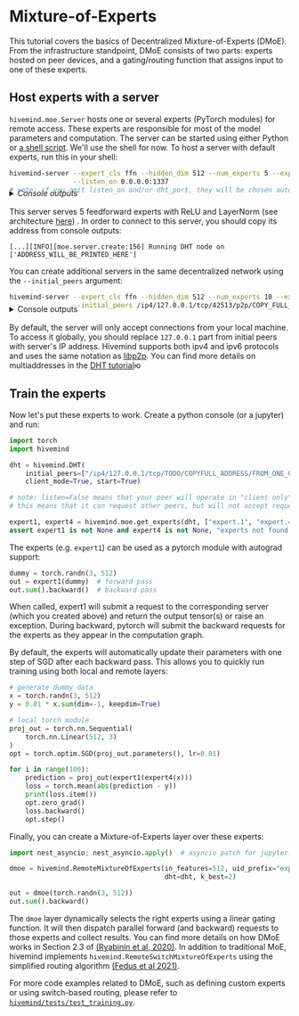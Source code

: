 # Mixture-of-Experts

This tutorial covers the basics of Decentralized Mixture-of-Experts (DMoE).
From the infrastructure standpoint, DMoE consists of two parts: experts hosted on peer devices, and a gating/routing function that assigns input to one of these experts.

## Host experts with a server

`hivemind.moe.Server` hosts one or several experts (PyTorch modules) for remote access. These experts are responsible for
most of the model parameters and computation. The server can be started using either Python or
[a shell script](https://github.com/learning-at-home/hivemind/blob/master/hivemind/hivemind_cli/run_server.py). We'll use the shell
for now. To host a server with default experts, run this in your shell:

```sh
hivemind-server --expert_cls ffn --hidden_dim 512 --num_experts 5 --expert_pattern "expert.[0:5]" \
                --listen_on 0.0.0.0:1337
# note: if you omit listen_on and/or dht_port, they will be chosen automatically and printed to stdout.
```

<details style="margin-top:-24px; margin-bottom: 16px;">
  <summary><i>Console outputs</i></summary>

```sh
[2021/07/15 18:52:01.424][INFO][moe.server.create:156] Running DHT node on ['/ip4/127.0.0.1/tcp/42513/p2p/QmacLgRkAHSqdWYdQ8TePioMxQCNV2JeD3AUDmbVd69gNL'], initial peers = []
[2021/07/15 18:52:01.424][INFO][moe.server.create:181] Generating 5 expert uids from pattern expert.[0:5]
[2021/07/15 18:52:01.658][INFO][moe.server.run:233] Server started at 0.0.0.0:1337
[2021/07/15 18:52:01.658][INFO][moe.server.run:234] Got 5 experts:
[2021/07/15 18:52:01.658][INFO][moe.server.run:237] expert.4: FeedforwardBlock, 2100736 parameters
[2021/07/15 18:52:01.658][INFO][moe.server.run:237] expert.0: FeedforwardBlock, 2100736 parameters
[2021/07/15 18:52:01.659][INFO][moe.server.run:237] expert.3: FeedforwardBlock, 2100736 parameters
[2021/07/15 18:52:01.659][INFO][moe.server.run:237] expert.2: FeedforwardBlock, 2100736 parameters
[2021/07/15 18:52:01.659][INFO][moe.server.run:237] expert.1: FeedforwardBlock, 2100736 parameters
[2021/07/15 18:52:02.447][INFO][moe.server.task_pool.run:145] expert.4_forward starting, pid=14038
[2021/07/15 18:52:02.468][INFO][moe.server.task_pool.run:145] expert.4_backward starting, pid=14042
[2021/07/15 18:52:02.469][INFO][moe.server.task_pool.run:145] expert.0_forward starting, pid=14044
[2021/07/15 18:52:02.484][INFO][moe.server.task_pool.run:145] expert.0_backward starting, pid=14051
[2021/07/15 18:52:02.501][INFO][moe.server.task_pool.run:145] expert.3_forward starting, pid=14057
[2021/07/15 18:52:02.508][INFO][moe.server.task_pool.run:145] expert.3_backward starting, pid=14058
[2021/07/15 18:52:02.508][INFO][moe.server.task_pool.run:145] expert.2_forward starting, pid=14060
[2021/07/15 18:52:02.521][INFO][moe.server.task_pool.run:145] expert.2_backward starting, pid=14070
[2021/07/15 18:52:02.521][INFO][moe.server.task_pool.run:145] expert.1_forward starting, pid=14075
[2021/07/15 18:52:02.532][INFO][moe.server.task_pool.run:145] expert.1_backward starting, pid=14081
[2021/07/15 18:52:02.532][INFO][moe.server.runtime.run:80] Started
```

</details>


This server serves 5 feedforward experts with ReLU and LayerNorm
(see
architecture [here](https://github.com/learning-at-home/hivemind/blob/master/hivemind/server/layers/__init__.py#L7-L21))
. In order to connect to this server, you should copy its address from console outputs:
```shell
[...][INFO][moe.server.create:156] Running DHT node on ['ADDRESS_WILL_BE_PRINTED_HERE']
```


You can create additional servers in the same decentralized network using the `--initial_peers` argument:

```sh
hivemind-server --expert_cls ffn --hidden_dim 512 --num_experts 10 --expert_pattern "expert.[5:250]" \
                --initial_peers /ip4/127.0.0.1/tcp/42513/p2p/COPY_FULL_ADDRESS_HERE
```

<details style="margin-top:-24px; margin-bottom: 16px;">
  <summary>Console outputs</summary>

```sh
[2021/07/15 18:53:41.700][INFO][moe.server.create:156] Running DHT node on ['/ip4/127.0.0.1/tcp/34487/p2p/QmcJ3jgbdwphLAiwGjvwrjimJJrdMyhLHf6tFj9viCFFGn'], initial peers = ['/ip4/127.0.0.1/tcp/42513/p2p/QmacLgRkAHSqdWYdQ8TePioMxQCNV2JeD3AUDmbVd69gNL']
[2021/07/15 18:53:41.700][INFO][moe.server.create:181] Generating 10 expert uids from pattern expert.[5:250]
[2021/07/15 18:53:42.085][INFO][moe.server.run:233] Server started at 0.0.0.0:36389
[2021/07/15 18:53:42.086][INFO][moe.server.run:234] Got 10 experts:
[2021/07/15 18:53:42.086][INFO][moe.server.run:237] expert.55: FeedforwardBlock, 2100736 parameters
[2021/07/15 18:53:42.086][INFO][moe.server.run:237] expert.173: FeedforwardBlock, 2100736 parameters
[2021/07/15 18:53:42.086][INFO][moe.server.run:237] expert.164: FeedforwardBlock, 2100736 parameters
[2021/07/15 18:53:42.086][INFO][moe.server.run:237] expert.99: FeedforwardBlock, 2100736 parameters
[2021/07/15 18:53:42.086][INFO][moe.server.run:237] expert.149: FeedforwardBlock, 2100736 parameters
[2021/07/15 18:53:42.087][INFO][moe.server.run:237] expert.66: FeedforwardBlock, 2100736 parameters
[2021/07/15 18:53:42.087][INFO][moe.server.run:237] expert.106: FeedforwardBlock, 2100736 parameters
[2021/07/15 18:53:42.087][INFO][moe.server.run:237] expert.31: FeedforwardBlock, 2100736 parameters
[2021/07/15 18:53:42.087][INFO][moe.server.run:237] expert.95: FeedforwardBlock, 2100736 parameters
[2021/07/15 18:53:42.087][INFO][moe.server.run:237] expert.167: FeedforwardBlock, 2100736 parameters
[2021/07/15 18:53:43.892][INFO][moe.server.task_pool.run:145] expert.55_forward starting, pid=14854
[2021/07/15 18:53:43.901][INFO][moe.server.task_pool.run:145] expert.55_backward starting, pid=14858
[2021/07/15 18:53:43.915][INFO][moe.server.task_pool.run:145] expert.173_forward starting, pid=14862
[2021/07/15 18:53:43.929][INFO][moe.server.task_pool.run:145] expert.173_backward starting, pid=14864
[2021/07/15 18:53:43.930][INFO][moe.server.task_pool.run:145] expert.164_forward starting, pid=14869
[2021/07/15 18:53:43.948][INFO][moe.server.task_pool.run:145] expert.164_backward starting, pid=14874
[2021/07/15 18:53:43.968][INFO][moe.server.task_pool.run:145] expert.99_forward starting, pid=14883
[2021/07/15 18:53:43.977][INFO][moe.server.task_pool.run:145] expert.99_backward starting, pid=14888
[2021/07/15 18:53:43.995][INFO][moe.server.task_pool.run:145] expert.149_forward starting, pid=14889
[2021/07/15 18:53:44.007][INFO][moe.server.task_pool.run:145] expert.149_backward starting, pid=14898
[2021/07/15 18:53:44.021][INFO][moe.server.task_pool.run:145] expert.66_forward starting, pid=14899
[2021/07/15 18:53:44.034][INFO][moe.server.task_pool.run:145] expert.106_forward starting, pid=14909
[2021/07/15 18:53:44.036][INFO][moe.server.task_pool.run:145] expert.66_backward starting, pid=14904
[2021/07/15 18:53:44.058][INFO][moe.server.task_pool.run:145] expert.106_backward starting, pid=14919
[2021/07/15 18:53:44.077][INFO][moe.server.task_pool.run:145] expert.31_forward starting, pid=14923
[2021/07/15 18:53:44.077][INFO][moe.server.task_pool.run:145] expert.31_backward starting, pid=14925
[2021/07/15 18:53:44.095][INFO][moe.server.task_pool.run:145] expert.95_forward starting, pid=14932
[2021/07/15 18:53:44.106][INFO][moe.server.task_pool.run:145] expert.95_backward starting, pid=14935
[2021/07/15 18:53:44.118][INFO][moe.server.task_pool.run:145] expert.167_forward starting, pid=14943
[2021/07/15 18:53:44.119][INFO][moe.server.task_pool.run:145] expert.167_backward starting, pid=14944
[2021/07/15 18:53:44.123][INFO][moe.server.runtime.run:80] Started
```

</details>

By default, the server will only accept connections from your local machine. To access it globally, you should replace
`127.0.0.1` part from initial peers with server's IP address. Hivemind supports both ipv4 and ipv6 protocols and uses the same notation
as [libp2p](https://docs.libp2p.io/concepts/addressing/). You can find more details on multiaddresses in the 
[DHT tutorial](https://learning-at-home.readthedocs.io/en/latest/user/dht.html)ю 

## Train the experts

Now let's put these experts to work. Create a python console (or a jupyter) and run:

```python
import torch
import hivemind

dht = hivemind.DHT(
    initial_peers=["/ip4/127.0.0.1/tcp/TODO/COPYFULL_ADDRESS/FROM_ONE_OF_THE_SERVERS"],
    client_mode=True, start=True)

# note: listen=False means that your peer will operate in "client only" mode: 
# this means that it can request other peers, but will not accept requests in return 

expert1, expert4 = hivemind.moe.get_experts(dht, ["expert.1", "expert.4"])
assert expert1 is not None and expert4 is not None, "experts not found. Please double-check initial peers"
```

The experts (e.g. `expert1`) can be used as a pytorch module with autograd support:

```python
dummy = torch.randn(3, 512)
out = expert1(dummy)  # forward pass
out.sum().backward()  # backward pass
```

When called, expert1 will submit a request to the corresponding server (which you created above) and return the output
tensor(s) or raise an exception. During backward, pytorch will submit the backward requests for the experts as they
appear in the computation graph.

By default, the experts will automatically update their parameters with one step of SGD after each backward pass. This
allows you to quickly run training using both local and remote layers:

```python
# generate dummy data
x = torch.randn(3, 512)
y = 0.01 * x.sum(dim=-1, keepdim=True)

# local torch module
proj_out = torch.nn.Sequential(
    torch.nn.Linear(512, 3)
)
opt = torch.optim.SGD(proj_out.parameters(), lr=0.01)

for i in range(100):
    prediction = proj_out(expert1(expert4(x)))
    loss = torch.mean(abs(prediction - y))
    print(loss.item())
    opt.zero_grad()
    loss.backward()
    opt.step()
```

Finally, you can create a Mixture-of-Experts layer over these experts:

```python
import nest_asyncio; nest_asyncio.apply()  # asyncio patch for jupyter. for now, we recommend using MoE from console

dmoe = hivemind.RemoteMixtureOfExperts(in_features=512, uid_prefix="expert.", grid_size=(5,),
                                       dht=dht, k_best=2)

out = dmoe(torch.randn(3, 512))
out.sum().backward()
```

The `dmoe` layer dynamically selects the right experts using a linear gating function. It will then dispatch parallel
forward (and backward) requests to those experts and collect results. You can find more details on how DMoE works in
Section 2.3 of [(Ryabinin et al, 2020)](https://arxiv.org/abs/2002.04013). In addition to traditional MoE, hivemind
implements `hivemind.RemoteSwitchMixtureOfExperts` using the simplified routing algorithm [(Fedus et al 2021)](https://arxiv.org/abs/2101.03961).

For more code examples related to DMoE, such as defining custom experts or using switch-based routing, please refer to
[`hivemind/tests/test_training.py`](https://github.com/learning-at-home/hivemind/blob/master/tests/test_training.py).
